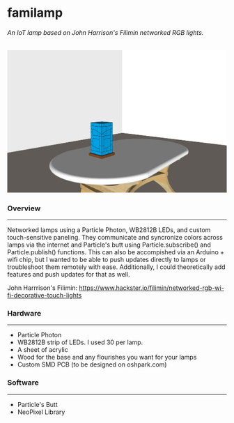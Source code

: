 # familamp
###### An IoT lamp based on John Harrison's Filimin networked RGB lights.

![Alt text](/images/SketchUp/familamp_3d.jpg?raw=true "Shameless better-than-actual example")

### Overview
---------------------
Networked lamps using a Particle Photon, WB2812B LEDs, and custom touch-sensitive paneling.  They communicate and syncronize colors across lamps via the internet and Particle's butt using Particle.subscribe() and Particle.publish() functions.   This can also be accompished via an Arduino + wifi chip, but I wanted to be able to push updates directly to lamps or troubleshoot them remotely with ease.  Additionally, I could theoretically add features and push updates for that as well.

John Harrrison's Filimin: 
https://www.hackster.io/filimin/networked-rgb-wi-fi-decorative-touch-lights

### Hardware
---------------------
-   Particle Photon
-   WB2812B strip of LEDs.  I used 30 per lamp.
-   A sheet of acrylic
-   Wood for the base and any flourishes you want for your lamps
-   Custom SMD PCB (to be designed on oshpark.com)

### Software
---------------------
-   Particle's Butt
-   NeoPixel Library
